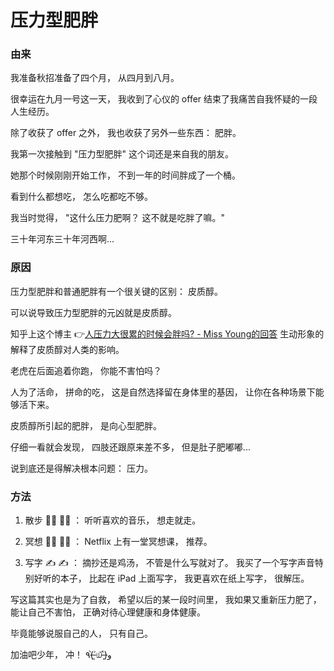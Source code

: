 压力型肥胖
====

### 由来
我准备秋招准备了四个月， 从四月到八月。

很幸运在九月一号这一天， 我收到了心仪的 offer 结束了我痛苦自我怀疑的一段人生经历。

除了收获了 offer 之外， 我也收获了另外一些东西： 肥胖。

我第一次接触到 "压力型肥胖" 这个词还是来自我的朋友。 

她那个时候刚刚开始工作， 不到一年的时间胖成了一个桶。

看到什么都想吃， 怎么吃都吃不够。

我当时觉得， "这什么压力肥啊？ 这不就是吃胖了嘛。"
  
三十年河东三十年河西啊...

  
### 原因
压力型肥胖和普通肥胖有一个很关键的区别： 皮质醇。

可以说导致压力型肥胖的元凶就是皮质醇。

知乎上这个博主 👉[人压力大很累的时候会胖吗? - Miss Young的回答](https://www.zhihu.com/question/323570513/answer/1862575754) 生动形象的解释了皮质醇对人类的影响。

老虎在后面追着你跑， 你能不害怕吗？ 

人为了活命， 拼命的吃， 这是自然选择留在身体里的基因， 让你在各种场景下能够活下来。

皮质醇所引起的肥胖， 是向心型肥胖。

仔细一看就会发现， 四肢还跟原来差不多， 但是肚子肥嘟嘟...
                                          
说到底还是得解决根本问题： 压力。

### 方法

1. 散步 🚶‍♀️ 🚶‍♀️ ： 听听喜欢的音乐， 想走就走。

2. 冥想 🧘‍♀️ 🧘‍♀️ ： Netflix 上有一堂冥想课， 推荐。

3. 写字 ✍️ ✍️ ： 摘抄还是鸡汤， 不管是什么写就对了。 我买了一个写字声音特别好听的本子， 比起在 iPad 上面写字， 我更喜欢在纸上写字， 很解压。

写这篇其实也是为了自救， 希望以后的某一段时间里， 我如果又重新压力肥了， 能让自己不害怕， 正确对待心理健康和身体健康。

毕竟能够说服自己的人， 只有自己。

加油吧少年， 冲！ ٩(˃̶͈̀௰˂̶͈́)و
